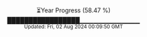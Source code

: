 <p align="center">
⏳Year Progress (58.47 %)<br>
█████████████████▁▁▁▁▁▁▁▁▁▁▁▁▁ <br>
<sub>Updated: Fri, 02 Aug 2024 00:09:50 GMT</sub>
</p>

